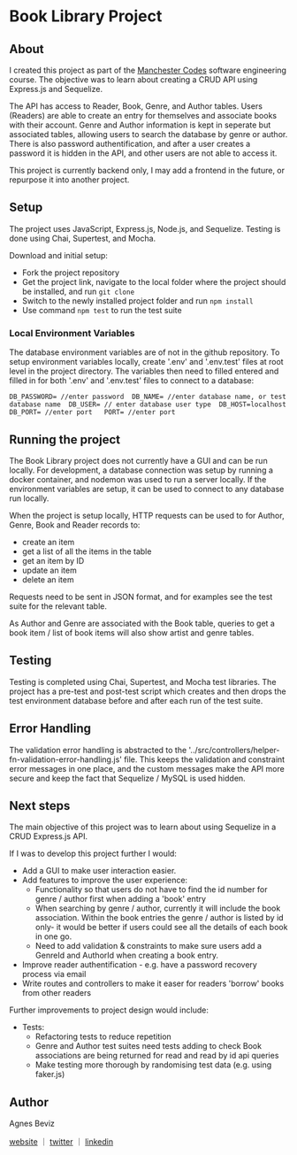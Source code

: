 # Book Library Project


## About
I created this project as part of the [Manchester Codes](https://www.manchestercodes.com/) software engineering course. The objective was to learn about creating a CRUD API using Express.js and Sequelize.

The API has access to Reader, Book, Genre, and Author tables. Users (Readers) are able to create an entry for themselves and associate books with their account. Genre and Author information is kept in seperate but associated tables, allowing users to search the database by genre or author.
There is also password authentification, and after a user creates a password it is hidden in the API, and other users are not able to access it. 

This project is currently backend only, I may add a frontend in the future, or repurpose it into another project. 

## Setup
The project uses JavaScript, Express.js, Node.js, and Sequelize.
Testing is done using Chai, Supertest, and Mocha. 

Download and initial setup: 
* Fork the project repository
* Get the project link, navigate to the local folder where the project should be installed, and run `git clone`
* Switch to the newly installed project folder and run `npm install`
* Use command `npm test` to run the test suite

### Local Environment Variables
The database environment variables are of not in the github repository. To setup environment variables locally, create '.env' and '.env.test' files at root level in the project directory. The variables then need to filled entered and filled in for both '.env' and '.env.test' files to connect to a database:

`DB_PASSWORD= //enter password 
DB_NAME= //enter database name, or test database name 
DB_USER= // enter database user type 
DB_HOST=localhost 
DB_PORT= //enter port  
PORT= //enter port`  

## Running the project
The Book Library project does not currently have a GUI and can be run locally.
For development, a database connection was setup by running a docker container, and nodemon was used to run a server locally. If the environment variables are setup, it can be used to connect to any database run locally.  

When the project is setup locally, HTTP requests can be used to for Author, Genre, Book and Reader records to:
* create an item
* get a list of all the items in the table 
* get an item by ID
* update an item
* delete an item

Requests need to be sent in JSON format, and for examples see the test suite for the relevant table. 

As Author and Genre are associated with the Book table, queries to get a book item / list of book items will also show artist and genre tables. 

## Testing
Testing is completed using Chai, Supertest, and Mocha test libraries. 
The project has a pre-test and post-test script which creates and then drops the test environment database before and after each run of the test suite. 

## Error Handling
The validation error handling is abstracted to the '../src/controllers/helper-fn-validation-error-handling.js' file. 
This keeps the validation and constraint error messages in one place, and the custom messages make the API more secure and keep the fact that Sequelize / MySQL is used hidden.  

## Next steps
The main objective of this project was to learn about using Sequelize in a CRUD Express.js API. 

If I was to develop this project further I would:
- Add a GUI to make user interaction easier.
- Add features to improve the user experience:
    - Functionality so that users do not have to find the id number for genre / author first when adding a 'book' entry
    - When searching by genre / author, currently it will include the book association. Within the book entries the genre / author is listed by id only- it would be better if users could see all the details of each book in one go. 
    - Need to add validation & constraints to make sure users add a GenreId and AuthorId when creating a book entry. 
- Improve reader authentification - e.g. have a password recovery process via email
- Write routes and controllers to make it easer for readers 'borrow' books from other readers

Further improvements to project design would include:
- Tests:
    - Refactoring tests to reduce repetition
    - Genre and Author test suites need tests adding to check Book associations are being returned for read and read by id api queries 
    - Make testing more thorough by randomising test data (e.g. using faker.js)

## Author

Agnes Beviz

[website](https://agnesbeviz.co.uk/) ｜ [twitter](https://twitter.com/mx_coder_) ｜ [linkedin](https://www.linkedin.com/in/agnes-beviz/)